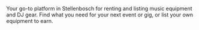 Your go-to platform in Stellenbosch for renting and listing music equipment and DJ gear. Find what you need for your next event or gig, or list your own equipment to earn.
